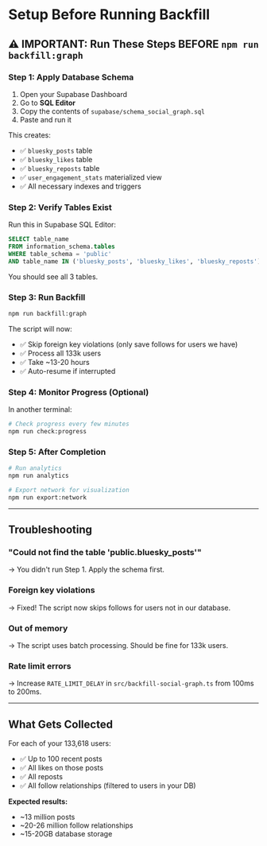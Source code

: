 # Setup Before Running Backfill

## ⚠️ IMPORTANT: Run These Steps BEFORE `npm run backfill:graph`

### Step 1: Apply Database Schema

1. Open your Supabase Dashboard
2. Go to **SQL Editor**
3. Copy the contents of `supabase/schema_social_graph.sql`
4. Paste and run it

This creates:
- ✅ `bluesky_posts` table
- ✅ `bluesky_likes` table
- ✅ `bluesky_reposts` table
- ✅ `user_engagement_stats` materialized view
- ✅ All necessary indexes and triggers

### Step 2: Verify Tables Exist

Run this in Supabase SQL Editor:

```sql
SELECT table_name 
FROM information_schema.tables 
WHERE table_schema = 'public' 
AND table_name IN ('bluesky_posts', 'bluesky_likes', 'bluesky_reposts');
```

You should see all 3 tables.

### Step 3: Run Backfill

```bash
npm run backfill:graph
```

The script will now:
- ✅ Skip foreign key violations (only save follows for users we have)
- ✅ Process all 133k users
- ✅ Take ~13-20 hours
- ✅ Auto-resume if interrupted

### Step 4: Monitor Progress (Optional)

In another terminal:

```bash
# Check progress every few minutes
npm run check:progress
```

### Step 5: After Completion

```bash
# Run analytics
npm run analytics

# Export network for visualization
npm run export:network
```

---

## Troubleshooting

### "Could not find the table 'public.bluesky_posts'"
→ You didn't run Step 1. Apply the schema first.

### Foreign key violations
→ Fixed! The script now skips follows for users not in our database.

### Out of memory
→ The script uses batch processing. Should be fine for 133k users.

### Rate limit errors
→ Increase `RATE_LIMIT_DELAY` in `src/backfill-social-graph.ts` from 100ms to 200ms.

---

## What Gets Collected

For each of your 133,618 users:
- ✅ Up to 100 recent posts
- ✅ All likes on those posts
- ✅ All reposts
- ✅ All follow relationships (filtered to users in your DB)

**Expected results:**
- ~13 million posts
- ~20-26 million follow relationships
- ~15-20GB database storage
